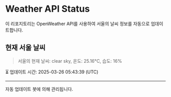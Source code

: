 
# Weather API Status

이 리포지토리는 OpenWeather API를 사용하여 서울의 날씨 정보를 자동으로 업데이트합니다.

## 현재 서울 날씨
> 서울의 현재 날씨: clear sky, 온도: 25.16°C, 습도: 16%

⏳ 업데이트 시간: 2025-03-26 05:43:39 (UTC)

---
자동 업데이트 봇에 의해 관리됩니다.
